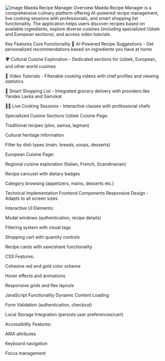 ![image](https://github.com/user-attachments/assets/3b6c52cd-f84b-45d7-8cca-0edf63f1c65d)
Maeda Recipe Manager
Overview
Maeda Recipe Manager is a comprehensive culinary platform offering AI-powered recipe management, live cooking sessions with professionals, and smart shopping list functionality. The application helps users discover recipes based on available ingredients, explore diverse cuisines (including specialized Uzbek and European sections), and access video tutorials.

Key Features
Core Functionality
🍳 AI-Powered Recipe Suggestions - Get personalized recommendations based on ingredients you have at home

🌍 Cultural Cuisine Exploration - Dedicated sections for Uzbek, European, and other world cuisines

🎥 Video Tutorials - Filterable cooking videos with chef profiles and viewing statistics

🛒 Smart Shopping List - Integrated grocery delivery with providers like Yandex Lavka and Samokat

👨‍🍳 Live Cooking Sessions - Interactive classes with professional chefs

Specialized Cuisine Sections
Uzbek Cuisine Page:

Traditional recipes (plov, samsa, lagman)

Cultural heritage information

Filter by dish types (main, breads, soups, desserts)

European Cuisine Page:

Regional cuisine exploration (Italian, French, Scandinavian)

Recipe carousel with dietary badges

Category browsing (appetizers, mains, desserts etc.)

Technical Implementation
Frontend Components
Responsive Design - Adapts to all screen sizes

Interactive UI Elements:

Modal windows (authentication, recipe details)

Filtering system with visual tags

Shopping cart with quantity controls

Recipe cards with save/share functionality

CSS Features:

Cohesive red and gold color scheme

Hover effects and animations

Responsive grids and flex layouts

JavaScript Functionality
Dynamic Content Loading

Form Validation (authentication, checkout)

Local Storage Integration (persists user preferences/cart)

Accessibility Features:

ARIA attributes

Keyboard navigation

Focus management
